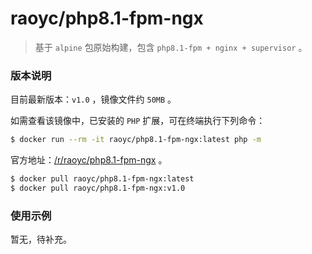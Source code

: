 # raoyc/php8.1-fpm-ngx

>   基于 `alpine` 包原始构建，包含 `php8.1-fpm + nginx + supervisor` 。

### 版本说明

目前最新版本：`v1.0` ，镜像文件约 `50MB` 。

如需查看该镜像中，已安装的 `PHP` 扩展，可在终端执行下列命令：

```bash
$ docker run --rm -it raoyc/php8.1-fpm-ngx:latest php -m
```

官方地址：[/r/raoyc/php8.1-fpm-ngx](https://hub.docker.com/r/raoyc/php8.1-fpm-ngx) 。

```bash
$ docker pull raoyc/php8.1-fpm-ngx:latest
$ docker pull raoyc/php8.1-fpm-ngx:v1.0
```

### 使用示例

暂无，待补充。
